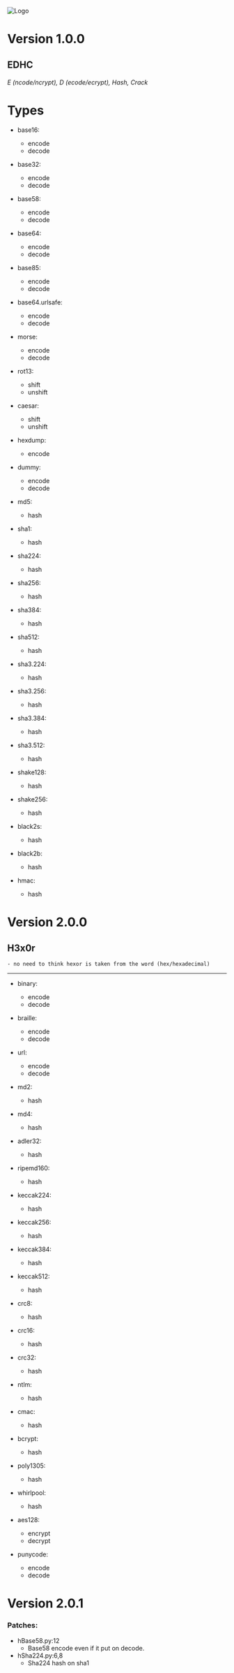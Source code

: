 ![Logo](hexor.ico)

# Version 1.0.0
## EDHC
###### E (ncode/ncrypt), D (ecode/ecrypt), Hash, Crack

# Types
- base16:
  - encode
  - decode

- base32:
    - encode
    - decode

- base58:
    - encode
    - decode

- base64:
    - encode
    - decode

- base85:
    - encode
    - decode

- base64.urlsafe:
    - encode
    - decode

- morse:
    - encode
    - decode

- rot13:
    - shift
    - unshift

- caesar:
    - shift
    - unshift

- hexdump:
    - encode

- dummy:
    - encode
    - decode

- md5:
    - hash

- sha1:
    - hash

- sha224:
    - hash

- sha256:
    - hash

- sha384:
    - hash

- sha512:
    - hash

- sha3.224:
    - hash

- sha3.256:
    - hash

- sha3.384:
    - hash

- sha3.512:
    - hash

- shake128:
    - hash

- shake256:
    - hash

- black2s:
    - hash

- black2b:
    - hash

- hmac:
    - hash

# Version 2.0.0
## H3x0r
    - no need to think hexor is taken from the word (hex/hexadecimal)

---

- binary:
    - encode
    - decode

- braille:
    - encode
    - decode

- url:
    - encode
    - decode

- md2:
    - hash

- md4:
    - hash

- adler32:
    - hash

- ripemd160:
    - hash

- keccak224:
    - hash

- keccak256:
    - hash

- keccak384:
    - hash

- keccak512:
    - hash

- crc8:
    - hash

- crc16:
    - hash

- crc32:
    - hash

- ntlm:
    - hash

- cmac:
    - hash

- bcrypt:
    - hash

- poly1305:
    - hash

- whirlpool:
    - hash

- aes128:
    - encrypt
    - decrypt

- punycode:
    - encode
    - decode

# Version 2.0.1
### Patches:
- hBase58.py:12
  - Base58 encode even if it put on decode.
- hSha224.py:6,8
  - Sha224 hash on sha1
